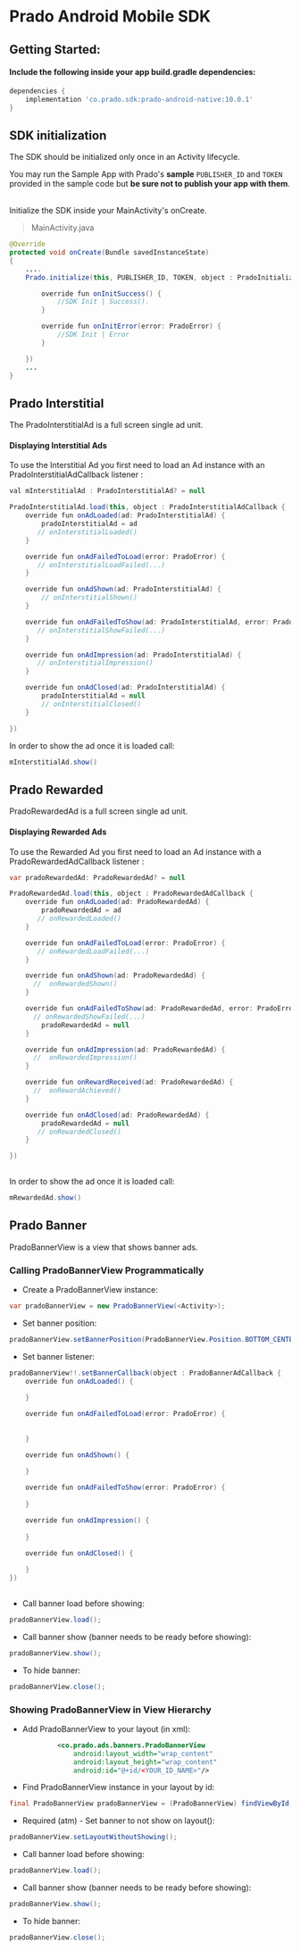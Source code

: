 # Prado Android Mobile SDK

## Getting Started:

#### Include the following inside your app build.gradle dependencies:
```groovy
dependencies {
    implementation 'co.prado.sdk:prado-android-native:10.0.1'
}
``` 

## SDK initialization
The SDK should be initialized only once in an Activity lifecycle. 

You may run the Sample App with Prado's <B>sample</B> `PUBLISHER_ID` and `TOKEN` provided in the sample code but <B>be sure not to publish your app with them</B>. 

</br>
Initialize the SDK inside your MainActivity's onCreate.

> MainActivity.java

```java
@Override 
protected void onCreate(Bundle savedInstanceState)
{
    ....
    Prado.initialize(this, PUBLISHER_ID, TOKEN, object : PradoInitializationListener {

        override fun onInitSuccess() {
            //SDK Init | Success().
        }

        override fun onInitError(error: PradoError) {
            //SDK Init | Error
        }

    })    
    ...
}
```

## Prado Interstitial
The PradoInterstitialAd is a full screen single ad unit.

#### Displaying Interstitial Ads

To use the Interstitial Ad you first need to load an Ad instance with an PradoInterstitialAdCallback listener :

```java
val mInterstitialAd : PradoInterstitialAd? = null

PradoInterstitialAd.load(this, object : PradoInterstitialAdCallback {
    override fun onAdLoaded(ad: PradoInterstitialAd) {
        pradoInterstitialAd = ad
       // onInterstitialLoaded()
    }

    override fun onAdFailedToLoad(error: PradoError) {
       // onInterstitialLoadFailed(...)
    }

    override fun onAdShown(ad: PradoInterstitialAd) {
        // onInterstitialShown()
    }

    override fun onAdFailedToShow(ad: PradoInterstitialAd, error: PradoError) {
       // onInterstitialShowFailed(...)
    }

    override fun onAdImpression(ad: PradoInterstitialAd) {
       // onInterstitialImpression()
    }

    override fun onAdClosed(ad: PradoInterstitialAd) {
        pradoInterstitialAd = null
        // onInterstitialClosed()
    }

})  

```

In order to show the ad once it is loaded call:

```java
mInterstitialAd.show()
```

## Prado Rewarded
PradoRewardedAd is a full screen single ad unit.

#### Displaying Rewarded Ads

To use the Rewarded Ad you first need to load an Ad instance with a PradoRewardedAdCallback listener :

```java
var pradoRewardedAd: PradoRewardedAd? = null

PradoRewardedAd.load(this, object : PradoRewardedAdCallback {
    override fun onAdLoaded(ad: PradoRewardedAd) {
        pradoRewardedAd = ad
       // onRewardedLoaded()
    }

    override fun onAdFailedToLoad(error: PradoError) {
       // onRewardedLoadFailed(...)
    }

    override fun onAdShown(ad: PradoRewardedAd) {
      //  onRewardedShown()
    }

    override fun onAdFailedToShow(ad: PradoRewardedAd, error: PradoError) {
      // onRewardedShowFailed(...)
        pradoRewardedAd = null
    }

    override fun onAdImpression(ad: PradoRewardedAd) {
      //  onRewardedImpression()
    }

    override fun onRewardReceived(ad: PradoRewardedAd) {
      //  onRewardAchieved()
    }

    override fun onAdClosed(ad: PradoRewardedAd) {
        pradoRewardedAd = null
       // onRewardedClosed()
    }

})
    
```



In order to show the ad once it is loaded call:

```java
mRewardedAd.show()
```

## Prado Banner

PradoBannerView is a view that shows banner ads.
 
### Calling PradoBannerView Programmatically

* Create a PradoBannerView instance:
```java
var pradoBannerView = new PradoBannerView(<Activity>); 
```

* Set banner position:
```java
pradoBannerView.setBannerPosition(PradoBannerView.Position.BOTTOM_CENTER); 
```

* Set banner listener:
```java 
pradoBannerView!!.setBannerCallback(object : PradoBannerAdCallback {
    override fun onAdLoaded() {
       
    }

    override fun onAdFailedToLoad(error: PradoError) {
      
      
    }

    override fun onAdShown() {
        
    }

    override fun onAdFailedToShow(error: PradoError) {
        
    }

    override fun onAdImpression() {
        
    }

    override fun onAdClosed() {
        
    }
})
    
```

* Call banner load before showing:
```java
pradoBannerView.load(); 
```

* Call banner show (banner needs to be ready before showing):

```java
pradoBannerView.show(); 
```

* To hide banner:
```java
pradoBannerView.close(); 
```

### Showing PradoBannerView in View Hierarchy
* Add PradoBannerView to your layout (in xml):
```xml
            <co.prado.ads.banners.PradoBannerView
                android:layout_width="wrap_content"
                android:layout_height="wrap_content"
                android:id="@+id/<YOUR_ID_NAME>"/>
``` 

* Find PradoBannerView instance in your layout by id:
```java
final PradoBannerView pradoBannerView = (PradoBannerView) findViewById(<your banner id>); 
```



* Required (atm) - Set banner to not show on layout():
```java
pradoBannerView.setLayoutWithoutShowing(); 
```

* Call banner load before showing:
```java
pradoBannerView.load(); 
```

* Call banner show (banner needs to be ready before showing):

```java
pradoBannerView.show(); 
```

* To hide banner:
```java
pradoBannerView.close(); 
```
